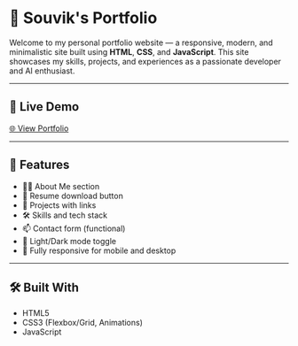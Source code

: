 # 🌟 Souvik's Portfolio

Welcome to my personal portfolio website — a responsive, modern, and minimalistic site built using **HTML**, **CSS**, and **JavaScript**. This site showcases my skills, projects, and experiences as a passionate developer and AI enthusiast.

---

## 🔗 Live Demo

[🌐 View Portfolio](https://gfxcasetoo.github.io/Portfolio/)

---

## 📌 Features

- 👨‍💻 About Me section
- 📃 Resume download button
- 💼 Projects with links
- 🛠 Skills and tech stack
- 📫 Contact form (functional)
- 🌙 Light/Dark mode toggle
- 📱 Fully responsive for mobile and desktop

---

## 🛠 Built With

- HTML5
- CSS3 (Flexbox/Grid, Animations)
- JavaScript


